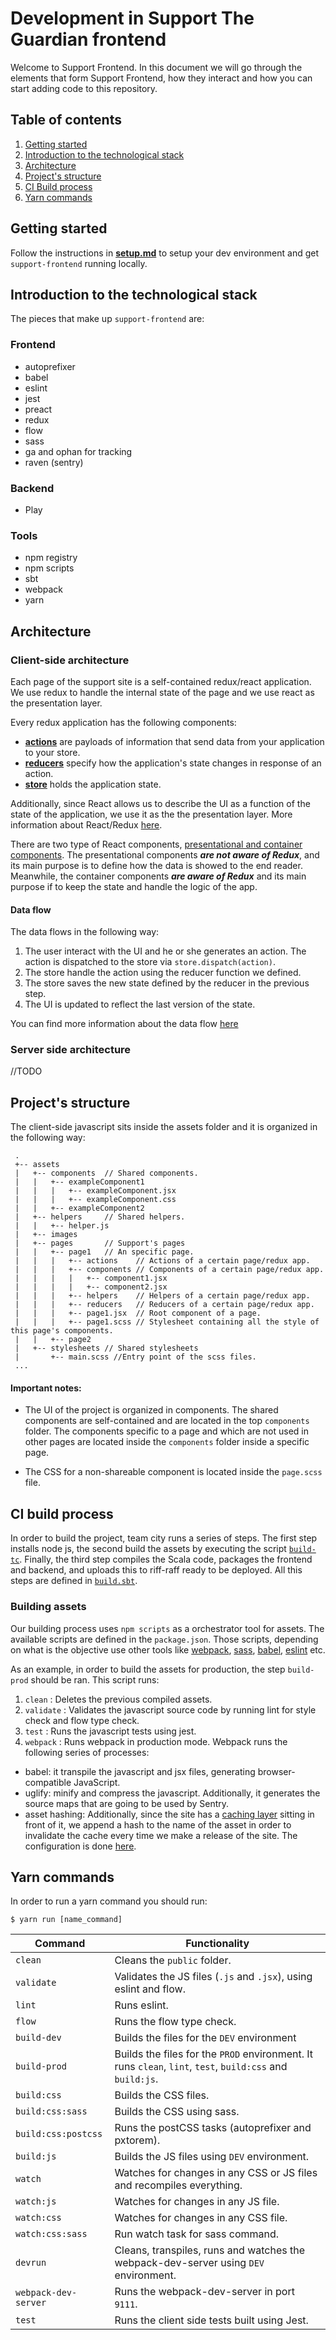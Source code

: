 # Development in Support The Guardian frontend

Welcome to Support Frontend. In this document we will go through the elements that form 
Support Frontend, how they interact and how you can start adding code to this repository.
  
## Table of contents

1. [Getting started](#getting-started)
2. [Introduction to the technological stack](#introduction-to-the-technological-stack)
3. [Architecture](#architecture)
4. [Project's structure](#projects-structure) 
5. [CI Build process](#ci-build-process)
6. [Yarn commands](#yarn-commands)

## Getting started

Follow the instructions in [**setup.md**](setup.md) to setup your dev environment and
get `support-frontend` running locally.

## Introduction to the technological stack

The pieces that make up `support-frontend` are:

### Frontend
 * autoprefixer
 * babel
 * eslint
 * jest
 * preact
 * redux
 * flow
 * sass
 * ga and ophan for tracking
 * raven (sentry)

### Backend

* Play

### Tools

 * npm registry
 * npm scripts
 * sbt
 * webpack
 * yarn
 
## Architecture

 ### Client-side architecture 

 Each page of the support site is a self-contained redux/react application. We use redux to handle the internal state of
 the page and we use react as the presentation layer. 
 
 Every redux application has the following components: 
 * [**actions**](http://redux.js.org/docs/basics/Actions.html) are payloads of information that send data from your 
 application to your store.
 * [**reducers**](http://redux.js.org/docs/basics/Reducers.html) specify how the application's state changes in response 
 of an action.
 * [**store**](http://redux.js.org/docs/basics/Store.html) holds the application state.
 
 Additionally, since React allows us to describe the UI as a function of the state of the application, we use it as the 
 the presentation layer. More information about React/Redux [here](http://redux.js.org/docs/basics/UsageWithReact.html).
 
 There are two type of React components, [presentational and container components](http://redux.js.org/docs/basics/UsageWithReact.html#presentational-and-container-components).
 The presentational components ***are not aware of Redux***, and its main purpose is to define how the data is showed to the 
 end reader. Meanwhile, the container components ***are aware of Redux*** and its main purpose if to keep the state and handle 
 the logic of the app. 
 
 #### Data flow 
 
 The data flows in the following way:
 
 
 1. The user interact with the UI and he or she generates an action. The action is dispatched to the store via  `store.dispatch(action)`.
 2. The store handle the action using the reducer function we defined.
 3. The store saves the new state defined by the reducer in the previous step. 
 4. The UI is updated to reflect the last version of the state.
 
 You can find more information about the data flow [here](http://redux.js.org/docs/basics/DataFlow.html)
 ### Server side architecture
 //TODO 

 
## Project's structure

 
 The client-side javascript sits inside the assets folder and it is organized in the following way:
 
```
 .
 +-- assets
 |   +-- components  // Shared components.
 |   |   +-- exampleComponent1
 |   |   |   +-- exampleComponent.jsx
 |   |   |   +-- exampleComponent.css
 |   |   +-- exampleComponent2
 |   +-- helpers     // Shared helpers.
 |   |   +-- helper.js  
 |   +-- images      
 |   +-- pages       // Support's pages
 |   |   +-- page1   // An specific page.    
 |   |   |   +-- actions    // Actions of a certain page/redux app.
 |   |   |   +-- components // Components of a certain page/redux app.
 |   |   |   |   +-- component1.jsx
 |   |   |   |   +-- component2.jsx
 |   |   |   +-- helpers    // Helpers of a certain page/redux app.
 |   |   |   +-- reducers   // Reducers of a certain page/redux app. 
 |   |   |   +-- page1.jsx  // Root component of a page.
 |   |   |   +-- page1.scss // Stylesheet containing all the style of this page's components.
 |   |   +-- page2
 |   +-- stylesheets // Shared stylesheets
 |       +-- main.scss //Entry point of the scss files.
 ...
```

#### Important notes:

* The UI of the project is organized in components. The shared components are self-contained and are located in the top
 `components` folder. The components specific to a page and which are not used in other pages are located inside the 
 `components` folder inside a specific page.
 
* The CSS for a non-shareable component is located inside the `page.scss` file.  
 

## CI build process

In order to build the project, team city runs a series of steps. The first step installs node js, the second build the 
assets by executing the script [`build-tc`](https://github.com/guardian/support-frontend/blob/master/build-tc). 
Finally, the third step compiles the Scala code, packages the frontend and backend, and uploads this to riff-raff ready 
to be deployed. All this steps are defined in [`build.sbt`](https://github.com/guardian/support-frontend/blob/master/build.sbt).
  

### Building assets

Our building process uses `npm scripts` as a orchestrator tool for assets. The available scripts are defined in the 
`package.json`. Those scripts, depending on what is the objective use other tools like [webpack](https://webpack.js.org/), 
[sass](http://sass-lang.com/guide), [babel](https://babeljs.io/), [eslint](http://eslint.org/) etc.

As an example, in order to build the assets for production, the step `build-prod` should be ran. This script runs:
  1. `clean` : Deletes the previous compiled assets.
  2. `validate` : Validates the javascript source code by running lint for style check and flow type check.
  3. `test` : Runs the javascript tests using jest.
  4. `webpack` : Runs webpack in production mode. Webpack runs the following series of processes:
   * babel: it transpile the javascript and jsx files, generating browser-compatible JavaScript.  
   * uglify: minify and compress the javascript. Additionally, it generates the source maps that are going to be used 
             by Sentry. 
   * asset hashing: Additionally, since the site has a [caching layer](https://app.fastly.com) sitting in front of it, 
   we append a hash to the name of the asset in order to invalidate the cache every time we make a release of the site. The configuration 
    is done [here](https://github.com/guardian/support-frontend/blob/master/webpack.config.js#L56). 

## Yarn commands

In order to run a yarn command you should run:

```
$ yarn run [name_command]
```

| Command              | Functionality |
|----------------------|---------------|
| `clean`              | Cleans the `public` folder. |
| `validate`           | Validates the JS files (`.js` and `.jsx`), using eslint and flow. |
| `lint`               | Runs eslint. |
| `flow`               | Runs the flow type check. |
| `build-dev`          | Builds the files for the `DEV` environment |
| `build-prod`         | Builds the files for the `PROD` environment. It runs `clean`, `lint`, `test`, `build:css` and `build:js`. |
| `build:css`          | Builds the CSS files. |
| `build:css:sass`     | Builds the CSS using sass. |
| `build:css:postcss`  | Runs the postCSS tasks (autoprefixer and pxtorem). |
| `build:js`           | Builds the JS files using `DEV` environment. |
| `watch`              | Watches for changes in any CSS or JS files and recompiles everything. |
| `watch:js`           | Watches for changes in any JS file. |
| `watch:css`          | Watches for changes in any CSS file. |
| `watch:css:sass`     | Run watch task for sass command. |
| `devrun`             | Cleans, transpiles, runs and watches the webpack-dev-server using `DEV` environment. |
| `webpack-dev-server` | Runs the webpack-dev-server in port `9111`. |
| `test`               | Runs the client side tests built using Jest.  |
